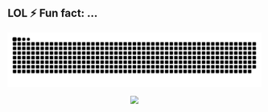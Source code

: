 ## LOL ⚡ Fun fact: ...

<div align="center">
  <picture>
    <img
      src="https://raw.githubusercontent.com/platane/snk/output/github-contribution-grid-snake.svg"
    />
  </picture>
</div>


<p align="center">
  <img src="https://gifsec.com/wp-content/uploads/2022/10/cute-anime-girl-9.gif" width="150">
</p>


